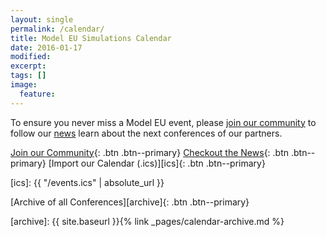```yaml
---
layout: single
permalink: /calendar/
title: Model EU Simulations Calendar
date: 2016-01-17
modified:
excerpt:
tags: []
image:
  feature:
---
```


To ensure you never miss a Model EU event, please [join our community][join]
to follow our [news] learn about the next conferences of our partners.

[Join our Community][join]{: .btn .btn--primary} [Checkout the News][news]{: .btn .btn--primary} [Import our Calendar (.ics)][ics]{: .btn .btn--primary}

[join]: https://forum.beta-europe.org/signup
[news]: /news/
[ics]: {{ "/events.ics" | absolute_url }}



<script src="//cdnjs.cloudflare.com/ajax/libs/jquery/3.2.1/jquery.min.js"></script>
<script type="text/javascript" src="//cdnjs.cloudflare.com/ajax/libs/moment.js/2.18.1/moment.min.js
"></script>
<script src="//cdnjs.cloudflare.com/ajax/libs/fullcalendar/3.9.0/fullcalendar.min.js"></script>

<script>
  var jQuery3 = jQuery.noConflict(true);
  jQuery3(document).ready(function() {
    jQuery3('#calendar').fullCalendar({
        events:'{{ "events.json" | absolute_url }}',
        
        header: {
                left: 'prev,next today',
                center: 'title',
                right: 'listYear,month'
        },
        // customize the button names,
        // otherwise they'd all just say "list"
        views: {
                listYear: { buttonText: 'list year', displayEventEnd: false },
                listWeek: { buttonText: 'list week' }
        },

        defaultView: 'month',
        navLinks: true // can click day/week names to navigate views
    })
});
</script>

<p><div id="calendar"></div></p>


[Archive of all Conferences][archive]{: .btn .btn--primary}

[archive]: {{ site.baseurl }}{% link _pages/calendar-archive.md %}
